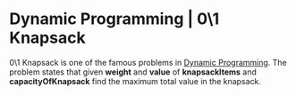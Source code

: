 # Dynamic Programming | 0\1 Knapsack
0\1 Knapsack is one of the famous problems in [Dynamic Programming](https://www.topcoder.com/community/data-science/data-science-tutorials/dynamic-programming-from-novice-to-advanced/). The problem states that given **weight** and **value** of **knapsackItems** and **capacityOfKnapsack** find the maximum total value in the knapsack.
